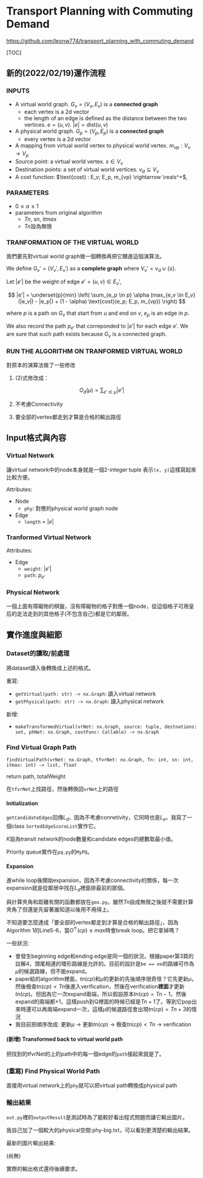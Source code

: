 # Transport Planning with Commuting Demand

https://github.com/leonw774/transport_planning_with_commuting_demand

[TOC]

## 新的(2022/02/19)運作流程

### INPUTS

- A virtual world graph. $G_v = (V_v, E_v)$ is a **connected graph**
  - each vertex is a 2d vector
  - the length of an edge is defined as the distance between the two vertices. $e = (u, v)$. $|e| = \text{dist}(u, v)$
- A physical world graph. $G_p = (V_p, E_p)$ is a **connected graph**
  - every vertex is a 2d vector
- A mapping from virtual world vertex to physical world vertex. $m_{vp}: V_v \rightarrow V_p$
- Source point: a virtual world vertex. $s \in V_v$
- Destination points: a set of virtual world vertices. $v_d \subseteq V_v$
- A cost function: $\text{cost} : E_v; E_p, m_{vp} \rightarrow \reals^+$, 

### PARAMETERS

- $0 \leq \alpha \leq 1$
- parameters from original algorithm
  - $Tn$, $sn$, $itmax$
  - $Tn$設為無限

### TRANFORMATION OF THE VIRTUAL WORLD

我們要先對virtual world graph做一個轉換再把它餵進這個演算法。

We define $G_v' = (V_v', E_v')$ as a **complete graph** where $V_v' = v_d \cup \{s\}$.

Let $|e'|$ be the weight of edge $e' = (u, v) \in E_v'$,

$$ |e'| = \underset{p}{min} \left( \sum_{e_p \in p} \alpha (max_{e_v \in E_v}(|e_v|) - |e_p|)  + (1 - \alpha) \text{cost}(e_p; E_p, m_{vp}) \right) 
$$

where $p$ is a path on $G_v$ that start from $u$ and end on $v$, $e_p$ is an edge in $p$.

We also record the path $p_{e'}$ that correponded to $|e'|$ for each edge $e'$. We are sure that such path exists because $G_v$ is a connected graph.

### RUN THE ALGORITHM ON TRANFORMED VIRTUAL WORLD

對原本的演算法做了一些修改

1. (2)式修改成：

$$ O_d(\mu) = \sum_{e' \in \mu} |e'|
$$

2. 不考慮Connectivity

3. 要全部的vertex都走到才算是合格的輸出路徑

## Input格式與內容

### Virtual Network

讓virtual network中的node本身就是一個2-integer tuple 表示`(x, y)`這樣寫起來比較方便。

Attributes:
- Node
  - `phy`: 對應的physical world graph node
- Edge
  - `length` = $|e|$

### Tranformed Virtual Network

Attributes:
- Edge
  - `weight`: $|e'|$
  - `path`: $p_{e'}$

### Physical Network

一個上面有障礙物的棋盤，沒有障礙物的格子對應一個node，從這個格子可用皇后的走法走到的其他格子(不包含自己)都是它的鄰居。

## 實作進度與細節

### Dataset的讀取/前處理

將dataset讀入後轉換成上述的格式。

重寫:
- `getVirtual(path: str) -> nx.Graph`: 讀入virtual network
- `getPhysical(path: str) -> nx.Graph`: 讀入physical network

新增:
- `makeTransformedVirtual(vrNet: nx.Graph, source: tuple, destnations: set, phNet: nx.Graph, costFunc: Callable) -> nx.Graph`

### Find Virtual Graph Path

`findVirtualPath(vrNet: nx.Graph, tfvrNet: nx.Graph, Tn: int, sn: int, itmax: int) -> list, float`

return path, totalWeight

在`tfvrNet`上找路徑，然後轉換回`vrNet`上的路徑

#### Initialization

`getCandidateEdges`回傳$L_d$，因為不考慮connetivity，它同時也是$L_e$。我寫了一個class `SortedEdgeScoreList`實作它。

$K$設為transit network的node數量和candidate edges的總數取最小值。

Priority queue實作在`pq.py`的`MyPQ`。

#### Expansion

進while loop後開始expansion，因為不考慮connectivity的關係，每一次expansion就是從鄰居中找在$L_d$裡面排最前的那個。

與計算夾角和距離有關的函數都放在`geo.py`。雖然$Tn$設成無限之後就不需要計算夾角了但還是先留著誰知道以後用不用得上。

不知道要怎麼達成「要全部的vertex都走到才算是合格的輸出路徑」，因為Algorithm 1的Line5-6，當$O^{\uparrow}(cp) \leq max$時會break loop。把它拿掉嗎？

一些狀況:
- 會發生beginning edge和ending edge是同一個的狀況，根據paper第3頁的註解4，頭尾相連的環形路線是允許的。目前的設計是`be == ee`的路線可作為$\mu$的候選路線，但不能expand。
- paper給的algorithm裡面，$tn(cp)$和$\mu$的更新的先後順序很奇怪？它先更新$\mu$，然後檢查$tn(cp) < Tn$後進入verification，然後在verification**裡面**才更新$tn(cp)$。但因為它一次expand兩端，所以假設原本$tn(cp) = Tn-1$，然後expand的兩端都+1，這樣push到Q裡面的時候已經是$Tn+1$了。等到它pop出來時還可以再兩端expand一次，這樣$\mu$的候選路徑會出現$tn(cp) = Tn+3$的情況
- 我目前把順序改成: 更新$\mu$ -> 更新$tn(cp)$ -> 檢查$tn(cp) < Tn$ -> verification

#### (新增) Transformed back to virtual world path

把找到的tfvrNet的上的path中的每一個edge的`path`接起來就是了。

### (重寫) Find Physical World Path

直接用virtual network上的`phy`就可以把virtual path轉換成physical path

<!-- ### 檢查cost limit

如果有cost limit，就會建一個blocked edges tree，然後對它做level order traverse，每個node是virtual world edge的集合，root是空集合。走到一個node時會將在node裡的virtual world edge score設成負無限大，然後找virtual路徑和physical路徑。找完後後檢查physical路徑的cost是否大於cost limit。如果超過，設virtual路徑上有n個edges，這個node底下就會分出n個children node：$\text{childNodes} = \{ \text{node} \cup \{e\} \ | \ \forall e \in \text{edges of virtual path} \}$。

每traverse完一個level就會檢查是否找到了不超過cost limit的physical路徑，找到了就停止尋找，否則繼續到下一個level。 -->

### 輸出結果

`out.py`裡的`outputResult`是測試時為了能較好看出程式問題而讓它輸出圖片。

我自己加了一個較大的physical空間:phy-big.txt，可以看到更清楚的輸出結果。

最新的圖片輸出結果: 

(尚無)

實際的輸出格式還待後續要求。